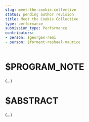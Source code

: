```yaml
---
slug: meet-the-cookie-collective
status: pending author revision
title: Meet the Cookie Collective
type: performance
submission_type: Performance
contributors:
- person: $georges-remi
- person: $forment-raphael-maurice
---
```


# $PROGRAM_NOTE

(...)

# $ABSTRACT

(...)

